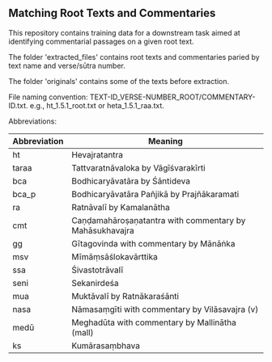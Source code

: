 ## Matching Root Texts and Commentaries

This repository contains training data for a downstream task aimed at identifying commentarial passages on a given root text.

The folder 'extracted_files' contains root texts and commentaries paried by text name and verse/sūtra number.

The folder 'originals' contains some of the texts before extraction.

File naming convention: TEXT-ID_VERSE-NUMBER_ROOT/COMMENTARY-ID.txt. e.g., ht_1.5.1_root.txt or heta_1.5.1_raa.txt.

Abbreviations:

| Abbreviation | Meaning |
|-----------|---------|
| ht | Hevajratantra |
| taraa | Tattvaratnāvaloka by Vāgīśvarakīrti |
| bca | Bodhicaryāvatāra by Śāntideva |
| bca_p | Bodhicaryāvatāra Pañjikā by Prajñākaramati |
| ra | Ratnāvalī by Kamalanātha |
| cmt | Caṇḍamahāroṣaṇatantra with commentary by Mahāsukhavajra |
| gg | Gītagovinda with commentary by Mānāṅka |
| msv | Mīmāṃsāślokavārttika |
| ssa | Śivastotrāvalī |
| seni | Sekanirdeśa |
| mua | Muktāvalī by Ratnākaraśānti |
| nasa | Nāmasaṃgīti with commentary by Vilāsavajra (v)
| medū | Meghadūta with commentary by Mallinātha (mall)
| ks | Kumārasaṃbhava
